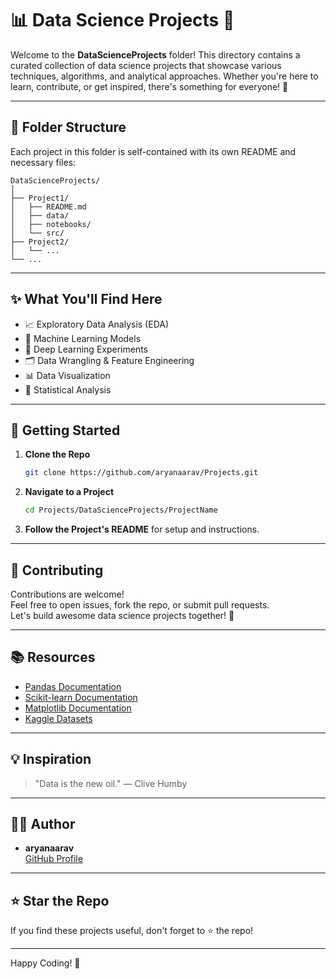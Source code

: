 # 📊 Data Science Projects 🚀

Welcome to the **DataScienceProjects** folder! This directory contains a curated collection of data science projects that showcase various techniques, algorithms, and analytical approaches. Whether you're here to learn, contribute, or get inspired, there's something for everyone! 🌟

---

## 📁 Folder Structure

Each project in this folder is self-contained with its own README and necessary files:

```
DataScienceProjects/
│
├── Project1/
│   ├── README.md
│   ├── data/
│   ├── notebooks/
│   └── src/
├── Project2/
│   └── ...
└── ...
```

---

## ✨ What You'll Find Here

- 📈 Exploratory Data Analysis (EDA)
- 🤖 Machine Learning Models
- 🧠 Deep Learning Experiments
- 🗂️ Data Wrangling & Feature Engineering
- 📊 Data Visualization
- 🔬 Statistical Analysis

---

## 🚦 Getting Started

1. **Clone the Repo**  
   ```sh
   git clone https://github.com/aryanaarav/Projects.git
   ```
2. **Navigate to a Project**  
   ```sh
   cd Projects/DataScienceProjects/ProjectName
   ```
3. **Follow the Project's README** for setup and instructions.

---

## 📝 Contributing

Contributions are welcome!  
Feel free to open issues, fork the repo, or submit pull requests.  
Let's build awesome data science projects together! 🤝

---

## 📚 Resources

- [Pandas Documentation](https://pandas.pydata.org/)
- [Scikit-learn Documentation](https://scikit-learn.org/)
- [Matplotlib Documentation](https://matplotlib.org/)
- [Kaggle Datasets](https://www.kaggle.com/datasets)

---

## 💡 Inspiration

> "Data is the new oil." — Clive Humby

---

## 🧑‍💻 Author

- **aryanaarav**  
  [GitHub Profile](https://github.com/aryanaarav)

---

## ⭐️ Star the Repo

If you find these projects useful, don't forget to ⭐️ the repo!

---

Happy Coding! 🥳
